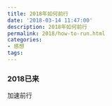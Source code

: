 ```yaml
---
title: 2018年如何前行
date: '2018-03-14 11:47:00'
description: 2018年如何前行
permalink: 2018/how-to-run.html
categories:
- 感想
tags:
---
```


### 2018已来 ###
加速前行
